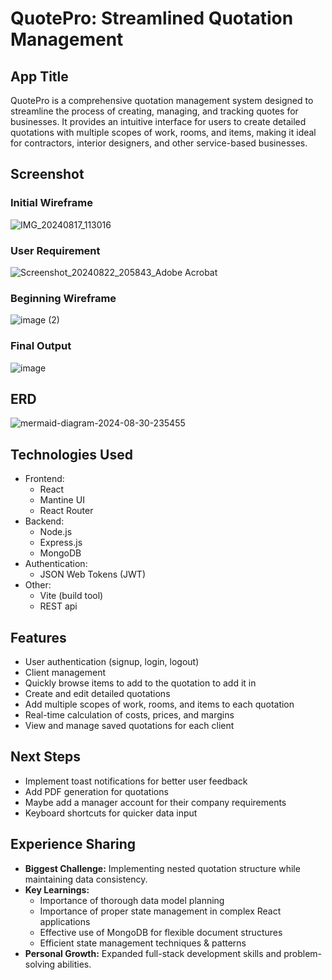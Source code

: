 # QuotePro: Streamlined Quotation Management

## App Title
QuotePro is a comprehensive quotation management system designed to streamline the process of creating, managing, and tracking quotes for businesses. It provides an intuitive interface for users to create detailed quotations with multiple scopes of work, rooms, and items, making it ideal for contractors, interior designers, and other service-based businesses.

## Screenshot
### Initial Wireframe
![IMG_20240817_113016](https://github.com/user-attachments/assets/286bb28a-f2f0-4ee8-9f4b-07ce45b31eca)

### User Requirement
![Screenshot_20240822_205843_Adobe Acrobat](https://github.com/user-attachments/assets/a46d5a54-bafc-4174-9837-c86e97bedbda)


### Beginning Wireframe
![image (2)](https://github.com/user-attachments/assets/c10ce9ea-416e-4151-a30d-d1dd7289a0c7)

### Final Output
![image](https://github.com/user-attachments/assets/9a5fee6f-5f90-4621-a2a0-92e29303ad9c)

## ERD
![mermaid-diagram-2024-08-30-235455](https://github.com/user-attachments/assets/b6c90cbe-7789-4aa3-bf60-09ce134a2c14)


## Technologies Used
- Frontend:
  - React
  - Mantine UI
  - React Router
- Backend:
  - Node.js
  - Express.js
  - MongoDB
- Authentication:
  - JSON Web Tokens (JWT)
- Other:
  - Vite (build tool)
  - REST api


## Features
- User authentication (signup, login, logout)
- Client management
- Quickly browse items to add to the quotation to add it in
- Create and edit detailed quotations
- Add multiple scopes of work, rooms, and items to each quotation
- Real-time calculation of costs, prices, and margins
- View and manage saved quotations for each client

## Next Steps
- Implement toast notifications for better user feedback
- Add PDF generation for quotations
- Maybe add a manager account for their company requirements
- Keyboard shortcuts for quicker data input

## Experience Sharing
- **Biggest Challenge:** Implementing nested quotation structure while maintaining data consistency.
- **Key Learnings:**
  - Importance of thorough data model planning
  - Importance of proper state management in complex React applications
  - Effective use of MongoDB for flexible document structures
  - Efficient state management techniques & patterns
- **Personal Growth:** Expanded full-stack development skills and problem-solving abilities.
